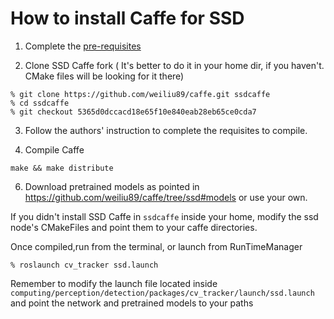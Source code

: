 # How to install Caffe for SSD

1. Complete the [pre-requisites](http://caffe.berkeleyvision.org/install_apt.html) 

2. Clone SSD Caffe fork ( It's better to do it in your home dir, if you haven't. CMake files will be looking for it there)
```
% git clone https://github.com/weiliu89/caffe.git ssdcaffe
% cd ssdcaffe
% git checkout 5365d0dccacd18e65f10e840eab28eb65ce0cda7
```

3. Follow the authors' instruction to complete the requisites to compile.

4. Compile Caffe
```
make && make distribute
```

6. Download pretrained models as pointed in https://github.com/weiliu89/caffe/tree/ssd#models or use your own.

If you didn't install SSD Caffe in `ssdcaffe` inside your home, modify the ssd node's CMakeFiles and point them to your caffe directories.

Once compiled,run from the terminal, or launch from RunTimeManager

```
% roslaunch cv_tracker ssd.launch 
```
Remember to modify the launch file located inside `computing/perception/detection/packages/cv_tracker/launch/ssd.launch` and point the network and pretrained models to your paths
